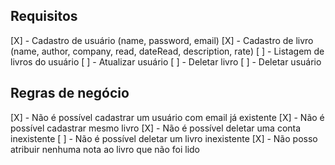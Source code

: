 ## Requisitos

[X] - Cadastro de usuário (name, password, email)
[X] - Cadastro de livro (name, author, company, read, dateRead, description, rate)
[ ] - Listagem de livros do usuário
[ ] - Atualizar usuário
[ ] - Deletar livro
[ ] - Deletar usuário

## Regras de negócio

[X] - Não é possível cadastrar um usuário com email já existente
[X] - Não é possível cadastrar mesmo livro
[X] - Não é possível deletar uma conta inexistente
[ ] - Não é possível deletar um livro inexistente
[X] - Não posso atribuir nenhuma nota ao livro que não foi lido